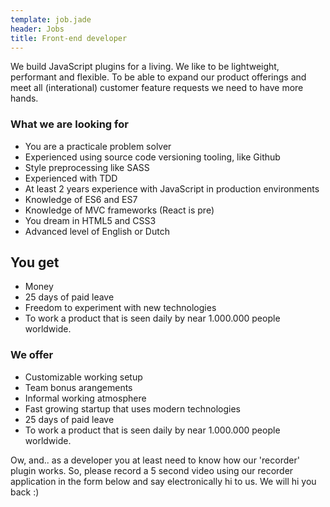```yaml
---
template: job.jade
header: Jobs
title: Front-end developer
---
```


We build JavaScript plugins for a living. We like to be lightweight, performant and flexible. To be able to expand our product offerings and meet all (interational) customer feature requests we need to have more hands. 

### What we are looking for
- You are a practicale problem solver
- Experienced using source code versioning tooling, like Github
- Style preprocessing like SASS
- Experienced with TDD
- At least 2 years experience with JavaScript in production environments
- Knowledge of ES6 and ES7
- Knowledge of MVC frameworks (React is pre)
- You dream in HTML5 and CSS3
- Advanced level of English or Dutch

## You get
- Money
- 25 days of paid leave
- Freedom to experiment with new technologies
- To work a product that is seen daily by near 1.000.000 people worldwide. 

### We offer

- Customizable working setup
- Team bonus arangements
- Informal working atmosphere
- Fast growing startup that uses modern technologies
- 25 days of paid leave
- To work a product that is seen daily by near 1.000.000 people worldwide. 

Ow, and.. as a developer you at least need to know how our 'recorder' plugin works. So, please record a 5 second video using our recorder application in the form below and say electronically hi to us. We will hi you back :)